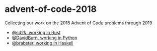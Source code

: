 # advent-of-code-2018

Collecting our work on the 2018 Advent of Code problems through 2019

- [@sd2k, working in Rust](https://github.com/sd2k/aoc-2018)
- [@DavidBurn, working in Python](https://github.com/DavidBurn/advent-of-code)
- [@brabster, working in Haskell](https://github.com/brabster/advent-of-code-2018-haskell)
